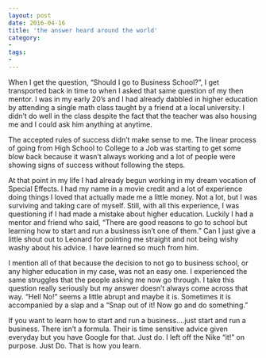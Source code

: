 ```yaml
---
layout: post
date: 2016-04-16
title: 'the answer heard around the world'
category:
- 
tags:
- 
---
```

When I get the question, “Should I go to Business School?”, I get transported back in time to when I asked that same question of my then mentor. I was in my early 20’s and I had already dabbled in higher education by attending a single math class taught by a friend at a local university. I didn’t do well in the class despite the fact that the teacher was also housing me and I could ask him anything at anytime.

The accepted rules of success didn’t make sense to me. The linear process of going from High School to College to a Job was starting to get some blow back because it wasn’t always working and a lot of people were showing signs of success without following the steps.

At that point in my life I had already begun working in my dream vocation of Special Effects. I had my name in a movie credit and a lot of experience doing things I loved that actually made me a little money. Not a lot, but I was surviving and taking care of myself. Still, with all this experience, I was questioning if I had made a mistake about higher education. Luckily I had a mentor and friend who said, “There are good reasons to go to school but learning how to start and run a business isn’t one of them.” Can I just give a little shout out to Leonard for pointing me straight and not being wishy washy about his advice. I have learned so much from him.

I mention all of that because the decision to not go to business school, or any higher education in my case, was not an easy one. I experienced the same struggles that the people asking me now go through. I take this question really seriously but my answer doesn’t always come across that way. “Hell No!” seems a little abrupt and maybe it is. Sometimes it is accompanied by a slap and a “Snap out of it! Now go and do something.”

If you want to learn how to start and run a business….just start and run a business. There isn’t a formula. Their is time sensitive advice given everyday but you have Google for that. Just do. I left off the Nike “it!” on purpose. Just Do. That is how you learn.